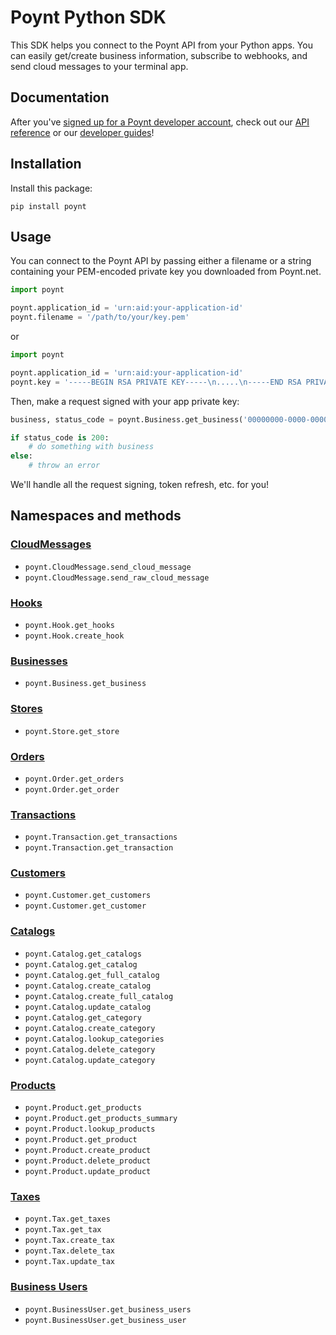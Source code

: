 # Poynt Python SDK

This SDK helps you connect to the Poynt API from your Python apps. You can easily get/create business information, subscribe to webhooks, and send cloud messages to your terminal app.

## Documentation

After you've [signed up for a Poynt developer account](https://poynt.net/auth/signup/developer), check out our [API reference](https://poynt.com/docs/api/) or our [developer guides](https://poynt.com/tag/guides/)!

## Installation

Install this package:

```
pip install poynt
```

## Usage

You can connect to the Poynt API by passing either a filename or a string containing your PEM-encoded private key you downloaded from Poynt.net.

```python
import poynt

poynt.application_id = 'urn:aid:your-application-id'
poynt.filename = '/path/to/your/key.pem'
```
or

```python
import poynt

poynt.application_id = 'urn:aid:your-application-id'
poynt.key = '-----BEGIN RSA PRIVATE KEY-----\n.....\n-----END RSA PRIVATE KEY-----'
```

Then, make a request signed with your app private key:

```python
business, status_code = poynt.Business.get_business('00000000-0000-0000-0000-000000000000')

if status_code is 200:
    # do something with business
else:
    # throw an error
```

We'll handle all the request signing, token refresh, etc. for you!

## Namespaces and methods

### [CloudMessages](https://poynt.com/docs/api/#cloudmessages-index)

* `poynt.CloudMessage.send_cloud_message`
* `poynt.CloudMessage.send_raw_cloud_message`

### [Hooks](https://poynt.com/docs/api/#hooks-index)

* `poynt.Hook.get_hooks`
* `poynt.Hook.create_hook`

### [Businesses](https://poynt.com/docs/api/#businesses-index)

* `poynt.Business.get_business`

### [Stores](https://poynt.com/docs/api/#stores-index)

* `poynt.Store.get_store`

### [Orders](https://poynt.com/docs/api/#orders-index)

* `poynt.Order.get_orders`
* `poynt.Order.get_order`

### [Transactions](https://poynt.com/docs/api/#transactions-index)

* `poynt.Transaction.get_transactions`
* `poynt.Transaction.get_transaction`

### [Customers](https://poynt.com/docs/api/#customers-index)

* `poynt.Customer.get_customers`
* `poynt.Customer.get_customer`

### [Catalogs](https://poynt.com/docs/api/#catalogs-index)

* `poynt.Catalog.get_catalogs`
* `poynt.Catalog.get_catalog`
* `poynt.Catalog.get_full_catalog`
* `poynt.Catalog.create_catalog`
* `poynt.Catalog.create_full_catalog`
* `poynt.Catalog.update_catalog`
* `poynt.Catalog.get_category`
* `poynt.Catalog.create_category`
* `poynt.Catalog.lookup_categories`
* `poynt.Catalog.delete_category`
* `poynt.Catalog.update_category`

### [Products](https://poynt.com/docs/api/#products-index)

* `poynt.Product.get_products`
* `poynt.Product.get_products_summary`
* `poynt.Product.lookup_products`
* `poynt.Product.get_product`
* `poynt.Product.create_product`
* `poynt.Product.delete_product`
* `poynt.Product.update_product`

### [Taxes](https://poynt.com/docs/api/#taxes-index)

* `poynt.Tax.get_taxes`
* `poynt.Tax.get_tax`
* `poynt.Tax.create_tax`
* `poynt.Tax.delete_tax`
* `poynt.Tax.update_tax`

### [Business Users](https://poynt.com/docs/api/#business-users-index)

* `poynt.BusinessUser.get_business_users`
* `poynt.BusinessUser.get_business_user`
